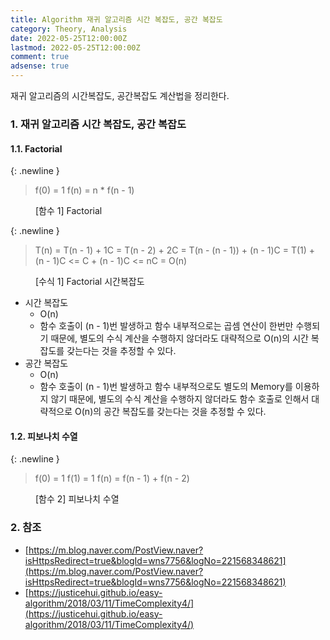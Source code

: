 ```yaml
---
title: Algorithm 재귀 알고리즘 시간 복잡도, 공간 복잡도
category: Theory, Analysis
date: 2022-05-25T12:00:00Z
lastmod: 2022-05-25T12:00:00Z
comment: true
adsense: true
---
```


재귀 알고리즘의 시간복잡도, 공간복잡도 계산법을 정리한다.

### 1. 재귀 알고리즘 시간 복잡도, 공간 복잡도

#### 1.1. Factorial

{: .newline }
> f(0) = 1
> f(n) = n * f(n - 1) <br/>
<figure>
<figcaption class="caption">[함수 1] Factorial</figcaption>
</figure>

{: .newline }
> T(n) = T(n - 1) + 1C
>      = T(n - 2) + 2C
>      = T(n - (n - 1)) + (n - 1)C
>      = T(1) + (n - 1)C
>      <= C + (n - 1)C
>      <= nC
>      = O(n) <br/>
<figure>
<figcaption class="caption">[수식 1] Factorial 시간복잡도</figcaption>
</figure>

* 시간 복잡도
  * O(n)
  * 함수 호출이 (n - 1)번 발생하고 함수 내부적으로는 곱셈 연산이 한번만 수행되기 때문에, 별도의 수식 계산을 수행하지 않더라도  대략적으로 O(n)의 시간 복잡도를 갖는다는 것을 추정할 수 있다.
* 공간 복잡도 
  * O(n)
  * 함수 호출이 (n - 1)번 발생하고 함수 내부적으로도 별도의 Memory를 이용하지 않기 때문에, 별도의 수식 계산을 수행하지 않더라도 함수 호출로 인해서 대략적으로 O(n)의 공간 복잡도를 갖는다는 것을 추정할 수 있다.

#### 1.2. 피보나치 수열

{: .newline }
> f(0) = 1
> f(1) = 1
> f(n) = f(n - 1) + f(n - 2) <br/>
<figure>
<figcaption class="caption">[함수 2] 피보나치 수열</figcaption>
</figure>

### 2. 참조

* [https://m.blog.naver.com/PostView.naver?isHttpsRedirect=true&blogId=wns7756&logNo=221568348621](https://m.blog.naver.com/PostView.naver?isHttpsRedirect=true&blogId=wns7756&logNo=221568348621)
* [https://justicehui.github.io/easy-algorithm/2018/03/11/TimeComplexity4/](https://justicehui.github.io/easy-algorithm/2018/03/11/TimeComplexity4/)